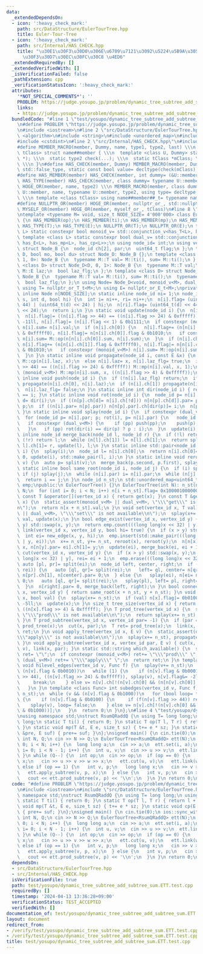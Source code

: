 ```yaml
---
data:
  _extendedDependsOn:
  - icon: ':heavy_check_mark:'
    path: src/DataStructure/EulerTourTree.hpp
    title: Euler-Tour-Tree
  - icon: ':heavy_check_mark:'
    path: src/Internal/HAS_CHECK.hpp
    title: "\u30E1\u30F3\u30D0\u306E\u6709\u7121\u3092\u5224\u5B9A\u3059\u308B\u30C6\
      \u30F3\u30D7\u30EC\u30FC\u30C8 \u4ED6"
  _extendedRequiredBy: []
  _extendedVerifiedWith: []
  _isVerificationFailed: false
  _pathExtension: cpp
  _verificationStatusIcon: ':heavy_check_mark:'
  attributes:
    '*NOT_SPECIAL_COMMENTS*': ''
    PROBLEM: https://judge.yosupo.jp/problem/dynamic_tree_subtree_add_subtree_sum
    links:
    - https://judge.yosupo.jp/problem/dynamic_tree_subtree_add_subtree_sum
  bundledCode: "#line 1 \"test/yosupo/dynamic_tree_subtree_add_subtree_sum.ETT.test.cpp\"\
    \n#define PROBLEM \"https://judge.yosupo.jp/problem/dynamic_tree_subtree_add_subtree_sum\"\
    \n#include <iostream>\n#line 2 \"src/DataStructure/EulerTourTree.hpp\"\n#include\
    \ <algorithm>\n#include <string>\n#include <unordered_map>\n#include <cstddef>\n\
    #include <cstdint>\n#line 2 \"src/Internal/HAS_CHECK.hpp\"\n#include <type_traits>\n\
    #define MEMBER_MACRO(member, Dummy, name, type1, type2, last) \\\n template <class\
    \ tClass> struct name##member { \\\n  template <class U, Dummy> static type1 check(U\
    \ *); \\\n  static type2 check(...); \\\n  static tClass *mClass; \\\n  last;\
    \ \\\n }\n#define HAS_CHECK(member, Dummy) MEMBER_MACRO(member, Dummy, has_, std::true_type,\
    \ std::false_type, static const bool value= decltype(check(mClass))::value)\n\
    #define HAS_MEMBER(member) HAS_CHECK(member, int dummy= (&U::member, 0))\n#define\
    \ HAS_TYPE(member) HAS_CHECK(member, class dummy= typename U::member)\n#define\
    \ HOGE_OR(member, name, type2) \\\n MEMBER_MACRO(member, class dummy= typename\
    \ U::member, name, typename U::member, type2, using type= decltype(check(mClass)));\
    \ \\\n template <class tClass> using name##member##_t= typename name##member<tClass>::type\n\
    #define NULLPTR_OR(member) HOGE_OR(member, nullptr_or_, std::nullptr_t)\n#define\
    \ MYSELF_OR(member) HOGE_OR(member, myself_or_, tClass)\n#line 8 \"src/DataStructure/EulerTourTree.hpp\"\
    \ntemplate <typename M= void, size_t NODE_SIZE= 4'000'000> class EulerTourTree\
    \ {\n HAS_MEMBER(op);\n HAS_MEMBER(ti);\n HAS_MEMBER(mp);\n HAS_MEMBER(cp);\n\
    \ HAS_TYPE(T);\n HAS_TYPE(E);\n NULLPTR_OR(T);\n NULLPTR_OR(E);\n template <class\
    \ L> static constexpr bool monoid_v= std::conjunction_v<has_T<L>, has_op<L>, has_ti<L>>;\n\
    \ template <class L> static constexpr bool dual_v= std::conjunction_v<has_T<L>,\
    \ has_E<L>, has_mp<L>, has_cp<L>>;\n using node_id= int;\n using vertex_id= int;\n\
    \ struct Node_B {\n  node_id ch[2], par;\n  uint64_t flag;\n };\n template <class\
    \ D, bool mo, bool du> struct Node_D: Node_B {};\n template <class D> struct Node_D<D,\
    \ 1, 0>: Node_B {\n  typename M::T val= M::ti(), sum= M::ti();\n };\n template\
    \ <class D> struct Node_D<D, 0, 1>: Node_B {\n  typename M::T val;\n  typename\
    \ M::E laz;\n  bool laz_flg;\n };\n template <class D> struct Node_D<D, 1, 1>:\
    \ Node_B {\n  typename M::T val= M::ti(), sum= M::ti();\n  typename M::E laz;\n\
    \  bool laz_flg;\n };\n using Node= Node_D<void, monoid_v<M>, dual_v<M>>;\npublic:\n\
    \ using T= nullptr_or_T_t<M>;\n using E= nullptr_or_E_t<M>;\nprivate:\n static\
    \ inline Node n[NODE_SIZE];\n static inline node_id ni= 1;\n node_id new_edge(int\
    \ s, int d, bool hi) {\n  int i= ni++, ri= ni++;\n  n[i].flag= (uint64_t(s) <<\
    \ 44) | (uint64_t(d) << 24) | hi;\n  n[ri].flag= (uint64_t(d) << 44) | (uint64_t(s)\
    \ << 24);\n  return i;\n }\n static void update(node_id i) {\n  n[i].flag&= 0xffffffffff00000f;\n\
    \  n[i].flag|= ((n[i].flag >> 44) == ((n[i].flag >> 24) & 0xfffff)) << 4;\n  n[i].flag&=\
    \ -11ll, n[i].flag|= (n[i].flag << 1) & 0b1111;\n  if constexpr (monoid_v<M>)\
    \ n[i].sum= n[i].val;\n  if (n[i].ch[0]) {\n   n[i].flag+= (n[n[i].ch[0]].flag\
    \ & 0xfffff0), n[i].flag|= n[n[i].ch[0]].flag & 0b1010;\n   if constexpr (monoid_v<M>)\
    \ n[i].sum= M::op(n[n[i].ch[0]].sum, n[i].sum);\n  }\n  if (n[i].ch[1]) {\n  \
    \ n[i].flag+= (n[n[i].ch[1]].flag & 0xfffff0), n[i].flag|= n[n[i].ch[1]].flag\
    \ & 0b1010;\n   if constexpr (monoid_v<M>) n[i].sum= M::op(n[i].sum, n[n[i].ch[1]].sum);\n\
    \  }\n }\n static inline void propagate(node_id i, const E &x) {\n  if (n[i].laz_flg)\
    \ M::cp(n[i].laz, x);\n  else n[i].laz= x, n[i].laz_flg= true;\n  if ((n[i].flag\
    \ >> 44) == ((n[i].flag >> 24) & 0xfffff)) M::mp(n[i].val, x, 1);\n  if constexpr\
    \ (monoid_v<M>) M::mp(n[i].sum, x, ((n[i].flag >> 4) & 0xfffff));\n }\n static\
    \ inline void push(node_id i) {\n  if (!n[i].laz_flg) return;\n  if (n[i].ch[0])\
    \ propagate(n[i].ch[0], n[i].laz);\n  if (n[i].ch[1]) propagate(n[i].ch[1], n[i].laz);\n\
    \  n[i].laz_flg= false;\n }\n static inline int dir(node_id i) { return n[n[i].par].ch[1]\
    \ == i; }\n static inline void rot(node_id i) {\n  node_id p= n[i].par;\n  int\
    \ d= dir(i);\n  if ((n[p].ch[d]= n[i].ch[!d])) n[n[p].ch[d]].par= p;\n  n[i].ch[!d]=\
    \ p;\n  if ((n[i].par= n[p].par)) n[n[p].par].ch[dir(p)]= i;\n  n[p].par= i, update(p);\n\
    \ }\n static inline void splay(node_id i) {\n  if constexpr (dual_v<M>) push(i);\n\
    \  for (node_id p= n[i].par; p; rot(i), p= n[i].par) {\n   node_id pp= n[p].par;\n\
    \   if constexpr (dual_v<M>) {\n    if (pp) push(pp);\n    push(p), push(i);\n\
    \   }\n   if (pp) rot(dir(i) == dir(p) ? p : i);\n  }\n  update(i);\n }\n static\
    \ inline node_id merge_back(node_id l, node_id r) {\n  if (!l) return r;\n  if\
    \ (!r) return l;\n  while (n[l].ch[1]) l= n[l].ch[1];\n  return splay(l), n[n[r].par=\
    \ l].ch[1]= r, update(l), l;\n }\n static inline std::pair<node_id, node_id> split(node_id\
    \ i) {\n  splay(i);\n  node_id l= n[i].ch[0];\n  return n[i].ch[0]= n[l].par=\
    \ 0, update(i), std::make_pair(l, i);\n }\n static inline void reroot(node_id\
    \ v) {\n  auto p= split(v);\n  merge_back(p.second, p.first), splay(v);\n }\n\
    \ static inline bool same_root(node_id i, node_id j) {\n  if (i) splay(i);\n \
    \ if (j) splay(j);\n  while (n[i].par) i= n[i].par;\n  while (n[j].par) j= n[j].par;\n\
    \  return i == j;\n }\n node_id n_st;\n std::unordered_map<uint64_t, node_id>\
    \ emp;\npublic:\n EulerTourTree() {}\n EulerTourTree(int N): n_st(ni) {\n  ni+=\
    \ N;\n  for (int i= 0; i < N; i++) n[i + n_st].flag= 0x100001000000 * i;\n }\n\
    \ const T &operator[](vertex_id x) { return get(x); }\n const T &get(vertex_id\
    \ x) {\n  static_assert(monoid_v<M> || dual_v<M>, \"\\\"get\\\" is not available\\\
    n\");\n  return n[x + n_st].val;\n }\n void set(vertex_id x, T val) {\n  static_assert(monoid_v<M>\
    \ || dual_v<M>, \"\\\"set\\\" is not available\\n\");\n  splay(x+= n_st), n[x].val=\
    \ val, update(x);\n }\n bool edge_exist(vertex_id x, vertex_id y) {\n  if (x >\
    \ y) std::swap(x, y);\n  return emp.count(((long long)x << 32) | y);\n }\n void\
    \ link(vertex_id x, vertex_id y, bool hi= true) {\n  if (x > y) std::swap(x, y);\n\
    \  int ei= new_edge(x, y, hi);\n  emp.insert(std::make_pair(((long long)x << 32)\
    \ | y, ei));\n  x+= n_st, y+= n_st, reroot(x), reroot(y);\n  n[n[x].par= ei].ch[0]=\
    \ x, n[n[y].par= ei].ch[1]= y;\n  update(ei), merge_back(ei, ei + 1);\n }\n void\
    \ cut(vertex_id x, vertex_id y) {\n  if (x > y) std::swap(x, y);\n  int ei= emp[((long\
    \ long)x << 32) | y], rei= ei + 1;\n  emp.erase(((long long)x << 32) | y);\n \
    \ auto [pl, pr]= split(ei);\n  node_id left, center, right;\n  if (pl && same_root(pl,\
    \ rei)) {\n   auto [ql, qr]= split(rei);\n   left= ql, center= n[qr].ch[1], right=\
    \ n[pr].ch[1], n[center].par= 0;\n  } else {\n   splay(ei), n[ei= n[ei].ch[1]].par=\
    \ 0;\n   auto [ql, qr]= split(rei);\n   splay(pl), left= pl, right= n[qr].ch[1];\n\
    \  }\n  n[right].par= 0, merge_back(left, right);\n }\n bool connected(vertex_id\
    \ x, vertex_id y) { return same_root(x + n_st, y + n_st); }\n void subedge_set(vertex_id\
    \ x, bool val) {\n  splay(x+= n_st);\n  if (val) n[x].flag|= 0b0100;\n  else n[x].flag&=\
    \ -5ll;\n  update(x);\n }\n size_t tree_size(vertex_id x) { return splay(x+= n_st),\
    \ ((n[x].flag >> 4) & 0xfffff); }\n T prod_tree(vertex_id x) {\n  static_assert(monoid_v<M>,\
    \ \"\\\"prod\\\" is not available\\n\");\n  return splay(x+= n_st), n[x].sum;\n\
    \ }\n T prod_subtree(vertex_id x, vertex_id par= -1) {\n  if (par == -1) return\
    \ prod_tree(x);\n  cut(x, par);\n  T ret= prod_tree(x);\n  link(x, par);\n  return\
    \ ret;\n }\n void apply_tree(vertex_id x, E v) {\n  static_assert(dual_v<M>, \"\
    \\\"apply\\\" is not available\\n\");\n  splay(x+= n_st), propagate(x, v), push(x);\n\
    \ }\n void apply_subtree(vertex_id x, vertex_id par, E v) { cut(x, par), apply_tree(x,\
    \ v), link(x, par); }\n static std::string which_available() {\n  std::string\
    \ ret= \"\";\n  if constexpr (monoid_v<M>) ret+= \"\\\"prod\\\" \";\n  if constexpr\
    \ (dual_v<M>) ret+= \"\\\"apply\\\" \";\n  return ret;\n }\n template <class Func>\
    \ void hilevel_edges(vertex_id v, Func f) {\n  splay(v+= n_st);\n  while (v &&\
    \ (n[v].flag & 0b0010))\n   while (1) {\n    if (n[v].flag & 0b0001) {\n     f((n[v].flag\
    \ >> 44), ((n[v].flag >> 24) & 0xfffff)), splay(v), n[v].flag&= -2ll, update(v);\n\
    \     break;\n    } else v= n[v].ch[!(n[v].ch[0] && (n[n[v].ch[0]].flag & 0b0010))];\n\
    \   }\n }\n template <class Func> int subedges(vertex_id v, Func f) {\n  splay(v+=\
    \ n_st);\n  while (v && (n[v].flag & 0b1000))\n   for (bool loop= true; loop;)\
    \ {\n    if (n[v].flag & 0b0100) {\n     if (f(n[v].flag >> 44)) return 1;\n \
    \    splay(v), loop= false;\n    } else v= n[v].ch[!(n[v].ch[0] && (n[n[v].ch[0]].flag\
    \ & 0b1000))];\n   }\n  return 0;\n }\n};\n#line 4 \"test/yosupo/dynamic_tree_subtree_add_subtree_sum.ETT.test.cpp\"\
    \nusing namespace std;\nstruct RsumQRaddQ {\n using T= long long;\n using E= long\
    \ long;\n static T ti() { return 0; }\n static T op(T l, T r) { return l + r;\
    \ }\n static void mp(T &t, E e, size_t sz) { t+= e * sz; }\n static void cp(E\
    \ &pre, E suf) { pre+= suf; }\n};\nsigned main() {\n cin.tie(0);\n ios::sync_with_stdio(0);\n\
    \ int N, Q;\n cin >> N >> Q;\n EulerTourTree<RsumQRaddQ> ett(N);\n for (int i=\
    \ 0; i < N; i++) {\n  long long a;\n  cin >> a;\n  ett.set(i, a);\n }\n for (int\
    \ i= 0; i < N - 1; i++) {\n  int u, v;\n  cin >> u >> v;\n  ett.link(v, u);\n\
    \ }\n while (Q--) {\n  int op;\n  cin >> op;\n  if (op == 0) {\n   int u, v, w,\
    \ x;\n   cin >> u >> v >> w >> x;\n   ett.cut(u, v);\n   ett.link(w, x);\n  }\
    \ else if (op == 1) {\n   int v, p;\n   long long x;\n   cin >> v >> p >> x;\n\
    \   ett.apply_subtree(v, p, x);\n  } else {\n   int v, p;\n   cin >> v >> p;\n\
    \   cout << ett.prod_subtree(v, p) << '\\n';\n  }\n }\n return 0;\n}\n"
  code: "#define PROBLEM \"https://judge.yosupo.jp/problem/dynamic_tree_subtree_add_subtree_sum\"\
    \n#include <iostream>\n#include \"src/DataStructure/EulerTourTree.hpp\"\nusing\
    \ namespace std;\nstruct RsumQRaddQ {\n using T= long long;\n using E= long long;\n\
    \ static T ti() { return 0; }\n static T op(T l, T r) { return l + r; }\n static\
    \ void mp(T &t, E e, size_t sz) { t+= e * sz; }\n static void cp(E &pre, E suf)\
    \ { pre+= suf; }\n};\nsigned main() {\n cin.tie(0);\n ios::sync_with_stdio(0);\n\
    \ int N, Q;\n cin >> N >> Q;\n EulerTourTree<RsumQRaddQ> ett(N);\n for (int i=\
    \ 0; i < N; i++) {\n  long long a;\n  cin >> a;\n  ett.set(i, a);\n }\n for (int\
    \ i= 0; i < N - 1; i++) {\n  int u, v;\n  cin >> u >> v;\n  ett.link(v, u);\n\
    \ }\n while (Q--) {\n  int op;\n  cin >> op;\n  if (op == 0) {\n   int u, v, w,\
    \ x;\n   cin >> u >> v >> w >> x;\n   ett.cut(u, v);\n   ett.link(w, x);\n  }\
    \ else if (op == 1) {\n   int v, p;\n   long long x;\n   cin >> v >> p >> x;\n\
    \   ett.apply_subtree(v, p, x);\n  } else {\n   int v, p;\n   cin >> v >> p;\n\
    \   cout << ett.prod_subtree(v, p) << '\\n';\n  }\n }\n return 0;\n}\n"
  dependsOn:
  - src/DataStructure/EulerTourTree.hpp
  - src/Internal/HAS_CHECK.hpp
  isVerificationFile: true
  path: test/yosupo/dynamic_tree_subtree_add_subtree_sum.ETT.test.cpp
  requiredBy: []
  timestamp: '2024-04-13 13:36:28+09:00'
  verificationStatus: TEST_ACCEPTED
  verifiedWith: []
documentation_of: test/yosupo/dynamic_tree_subtree_add_subtree_sum.ETT.test.cpp
layout: document
redirect_from:
- /verify/test/yosupo/dynamic_tree_subtree_add_subtree_sum.ETT.test.cpp
- /verify/test/yosupo/dynamic_tree_subtree_add_subtree_sum.ETT.test.cpp.html
title: test/yosupo/dynamic_tree_subtree_add_subtree_sum.ETT.test.cpp
---
```


